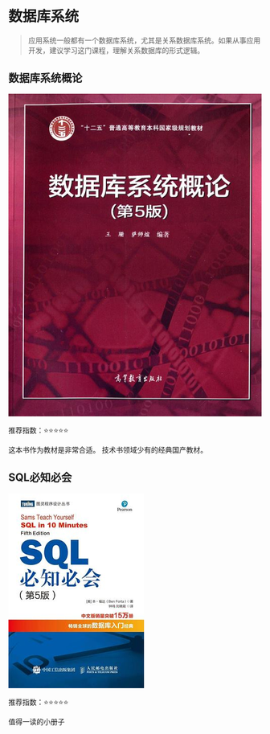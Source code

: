 # 数据库系统
> 应用系统一般都有一个数据库系统，尤其是关系数据库系统。如果从事应用开发，建议学习这门课程，理解关系数据库的形式逻辑。

## 数据库系统概论
![数据库系统概论](./0.数据库系统概论.jpg)

推荐指数：⭐️⭐️⭐️⭐️⭐️

这本书作为教材是非常合适。
技术书领域少有的经典国产教材。

## SQL必知必会
![SQL必知必会](./1.SQL必知必会.jpg)

推荐指数：⭐️⭐️⭐️⭐️⭐️

值得一读的小册子